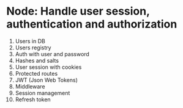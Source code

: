 # Node: Handle user session, authentication and authorization

1. Users in DB
2. Users registry
3. Auth with user and password
4. Hashes and salts
5. User session with cookies
6. Protected routes
7. JWT (Json Web Tokens)
8. Middleware
9. Session management
10. Refresh token
